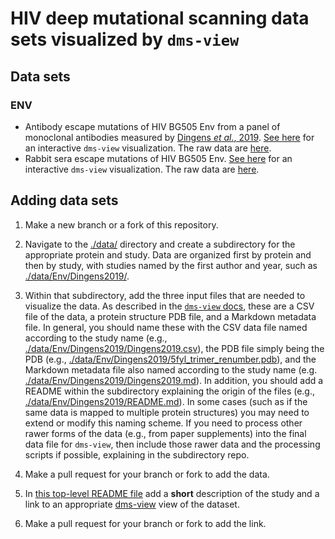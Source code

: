 # HIV deep mutational scanning data sets visualized by `dms-view`

## Data sets

### ENV

- Antibody escape mutations of HIV BG505 Env from a panel of monoclonal antibodies measured by [Dingens _et al._, 2019](https://research.fhcrc.org/content/dam/stripe/bloom/labfiles/publications/Dingens2019.pdf).
[See here](https://dms-view.github.io/?markdown-url=https%3A%2F%2Fraw.githubusercontent.com%2Fdms-view%2FHIV%2Fmaster%2Fdata%2FEnv%2FDingens2019%2FDingens2019.md&pdb-url=https%3A%2F%2Fraw.githubusercontent.com%2Fdms-view%2FHIV%2Fmaster%2Fdata%2FEnv%2FDingens2019%2F5fyl_trimer_renumber.pdb&data-url=https%3A%2F%2Fraw.githubusercontent.com%2Fdms-view%2FHIV%2Fmaster%2Fdata%2FEnv%2FDingens2019%2FDingens2019.csv&condition=PGT121&site_metric=site_avgfracsurvive+%28median+of+reps%29&mutation_metric=mut_excess+frac+survive+%28median+of+reps%29&selected_sites=323%2C324%2C325%2C326%2C327%2C328%2C329%2C330%2C331%2C332%2C333%2C334%2C415%2C416%2C417%2C441) for an interactive `dms-view` visualization.
The raw data are [here](data/Env/Dingens2019).
- Rabbit sera escape mutations of HIV BG505 Env. [See here](https://dms-view.github.io/?markdown-url=https%3A%2F%2Fraw.githubusercontent.com%2Fdms-view%2FHIV%2Fmaster%2Fdata%2FEnv%2FDingens2020%2FDingens2020.md&data-url=https%3A%2F%2Fraw.githubusercontent.com%2Fdms-view%2FHIV%2Fmaster%2Fdata%2FEnv%2FDingens2020%2FDingens2020.csv&condition=2124-Wk22&site_metric=site_positive+diffsel+%28median+of+reps%29&mutation_metric=mut_mut+pos+diffsel+%28median+of+reps%29&selected_sites=464&pdb-url=https%3A%2F%2Fraw.githubusercontent.com%2Fdms-view%2FHIV%2Fmaster%2Fdata%2FEnv%2FDingens2020%2F5FYL_AbsRemoved.pdb) for an interactive `dms-view` visualization.
The raw data are [here](data/Env/Dingens2020).


## Adding data sets

1. Make a new branch or a fork of this repository.

2. Navigate to the [./data/](data) directory and create a subdirectory for the appropriate protein and study.
Data are organized first by protein and then by study, with studies named by the first author and year, such as [./data/Env/Dingens2019/](data/Env/Dingens2019).

3. Within that subdirectory, add the three input files that are needed to visualize the data.
As described in the [`dms-view` docs](https://dms-view.github.io/docs/), these are a CSV file of the data, a protein structure PDB file, and a Markdown metadata file.
In general, you should name these with the CSV data file named according to the study name (e.g., [./data/Env/Dingens2019/Dingens2019.csv](data/Env/Dingens2019/Dingens2019.csv)), the PDB file simply being the PDB (e.g., [./data/Env/Dingens2019/5fyl_trimer_renumber.pdb](./data/Env/Dingens2019/5fyl_trimer_renumber.pdb)), and the Markdown metadata file also named according to the study name (e.g. [./data/Env/Dingens2019/Dingens2019.md](data/HA/Dingens2019/Dingens2019.md)).
In addition, you should add a README within the subdirectory explaining the origin of the files (e.g., [./data/Env/Dingens2019/README.md](./data/Env/Dingens2019/README.md)).
In some cases (such as if the same data is mapped to multiple protein structures) you may need to extend or modify this naming scheme.
If you need to process other rawer forms of the data (e.g., from paper supplements) into the final data file for `dms-view`, then include those rawer data and the processing scripts if possible, explaining in the subdirectory repo.

4. Make a pull request for your branch or fork to add the data.

5. In [this top-level README file](README.md) add a **short** description of the study and a link to an appropriate [dms-view](https://dms-view.github.io) view of the dataset.

6. Make a pull request for your branch or fork to add the link.
